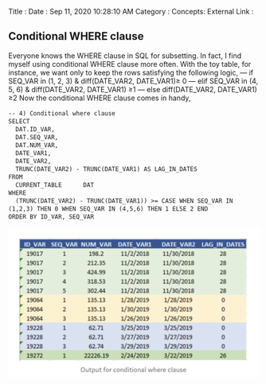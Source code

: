 Title :
Date : Sep 11, 2020 10:28:10 AM
Category : 
Concepts: 
External Link : 


## Conditional WHERE clause

Everyone knows the WHERE clause in SQL for subsetting. In fact, I find myself using conditional WHERE clause more often. With the toy table, for instance, we want only to keep the rows satisfying the following logic,
— if SEQ_VAR in (1, 2, 3) & diff(DATE_VAR2, DATE_VAR1)≥ 0
— elif SEQ_VAR in (4, 5, 6) & diff(DATE_VAR2, DATE_VAR1) ≥1
— else diff(DATE_VAR2, DATE_VAR1) ≥2
Now the conditional WHERE clause comes in handy,


```
-- 4) Conditional where clause
SELECT 
  DAT.ID_VAR,
  DAT.SEQ_VAR,
  DAT.NUM_VAR,
  DATE_VAR1, 
  DATE_VAR2,
  TRUNC(DATE_VAR2) - TRUNC(DATE_VAR1) AS LAG_IN_DATES
FROM 
  CURRENT_TABLE      DAT 
WHERE
  (TRUNC(DATE_VAR2) - TRUNC(DATE_VAR1)) >= CASE WHEN SEQ_VAR IN (1,2,3) THEN 0 WHEN SEQ_VAR IN (4,5,6) THEN 1 ELSE 2 END 
ORDER BY ID_VAR, SEQ_VAR

```

![Cond where](Images/20200911102918_cond_where.png)